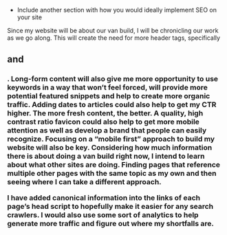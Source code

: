  - Include another section with how you would ideally implement SEO on your site

Since my website will be about our van build, I will be chronicling our work as we go along. This will create the need for more header tags, specifically <h2> and <h3>. Long-form content will also give me more opportunity to use keywords in a way that won’t feel forced, will provide more potential featured snippets and help to create more organic traffic. Adding dates to articles could also help to get my CTR higher. The more fresh content, the better. A quality, high contrast ratio favicon could also help to get more mobile attention as well as develop a brand that people can easily recognize. Focusing on a “mobile first” approach to build my website will also be key. Considering how much information there is about doing a van build right now, I intend to learn about what other sites are doing. Finding pages that reference multiple other pages with the same topic as my own and then seeing where I can take a different approach. 

I have added canonical information into the links of each page’s head script to hopefully make it easier for any search crawlers. I would also use some sort of analytics to help generate more traffic and figure out where my shortfalls are. 